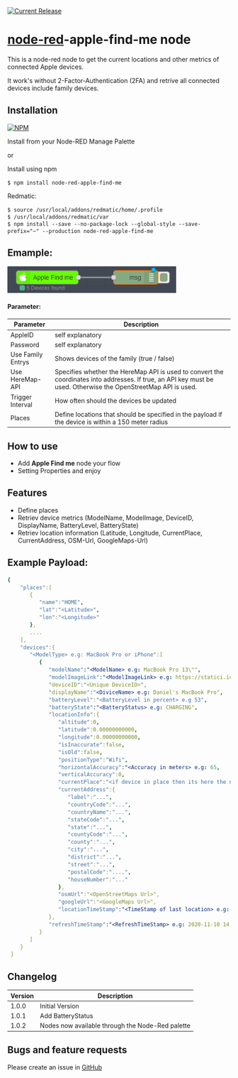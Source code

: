 
[![Current Release](https://img.shields.io/github/v/release/PfisterDaniel/node-red-apple-find-me.svg?colorB=4cc61e)](https://github.com/PfisterDaniel/node-red-apple-find-me/releases/latest)


# [node-red](https://github.com/PfisterDaniel/node-red-apple-find-me.git)-apple-find-me node
This is a node-red node to get the current locations and other metrics of connected Apple devices.

It work's without 2-Factor-Authentication (2FA) and retrive all connected devices include family devices.



## Installation
[![NPM](https://nodei.co/npm/node-red-apple-find-me.png)](https://npmjs.org/package/node-red-apple-find-me)

Install from your Node-RED Manage Palette

or

Install using npm

    $ npm install node-red-apple-find-me

Redmatic:

    $ source /usr/local/addons/redmatic/home/.profile
    $ /usr/local/addons/redmatic/var
    $ npm install --save --no-package-lock --global-style --save-prefix="~" --production node-red-apple-find-me


## Emample:
![NodeExample](images/node.png)



#### Parameter:
| Parameter | Description |
| ------ | ------ |
| AppleID | self explanatory |
| Password | self explanatory |
| Use Family Entrys | Shows devices of the family (true / false) |
| Use HereMap-API | Specifies whether the HereMap API is used to convert the coordinates into addresses. If true, an API key must be used. Otherwise the OpenStreetMap API is used. |
| Trigger Interval | How often should the devices be updated |
| Places | Define locations that should be specified in the payload if the device is within a 150 meter radius |



## How to use
  * Add **Apple Find me** node your flow
  * Setting Properties and enjoy



## Features
  * Define places
  * Retriev device metrics (ModelName, ModelImage, DeviceID, DisplayName, BatteryLevel, BatteryState)
  * Retriev location information (Latitude, Longitude, CurrentPlace, CurrentAddress, OSM-Url, GoogleMaps-Url)


## Example Payload:
```yaml
{
    "places":[
       {
          "name":"HOME",
          "lat":"<Latitude>",
          "lon":"<Longitude>"
       },
       ....
    ],
    "devices":{
       "<ModelType> e.g: MacBook Pro or iPhone":[
          {
             "modelName":"<ModelName> e.g: MacBook Pro 13\"",
             "modelImageLink":"<ModelImageLink> e.g: https://statici.icloud.com/fmipmobile/deviceImages-9.0/MacBookPro/MacBookPro11,1/online-infobox.png",
             "deviceID":"<Unique DeviceID>",
             "displayName":"<DiviceName> e.g: Daniel's MacBook Pro",
             "batteryLevel":"<BatteryLevel in percent> e.g 53",
             "batteryState":"<BatteryStatus> e.g: CHARGING",
             "locationInfo":{
                "altitude":0,
                "latitude":0.00000000000,
                "longitude":0.00000000000,
                "isInaccurate":false,
                "isOld":false,
                "positionType":"Wifi",
                "horizontalAccuracy":"<Accuracy in meters> e.g: 65,
                "verticalAccuracy":0,
                "currentPlace":"<if device in place then its here the name of place when distance < 150 meters>",
                "currentAddress":{
                   "label":"...",
                   "countryCode":"...",
                   "countryName":"...",
                   "stateCode":"...",
                   "state":"...",
                   "countyCode":"...",
                   "county":"...",
                   "city":"...",
                   "district":"...",
                   "street":"...",
                   "postalCode":"....",
                   "houseNumber":"..."
                },
                "osmUrl":"<OpenStreetMaps Url>",
                "googleUrl":"<GoogleMaps Url>",
                "locationTimeStamp":"<TimeStamp of last location> e.g: 2020-11-10 14:51:12"
             },
             "refreshTimeStamp":"<RefreshTimeStamp> e.g: 2020-11-10 14:54:22"
          }
       ]
    }
 }
 ```
## Changelog
| Version | Description |
| ------ | ----------- |
| 1.0.0 | Initial Version |
| 1.0.1 | Add BatteryStatus |
| 1.0.2 | Nodes now available through the Node-Red palette |

## Bugs and feature requests
Please create an issue in [GitHub](https://github.com/PfisterDaniel/node-red-apple-find-me/issues)